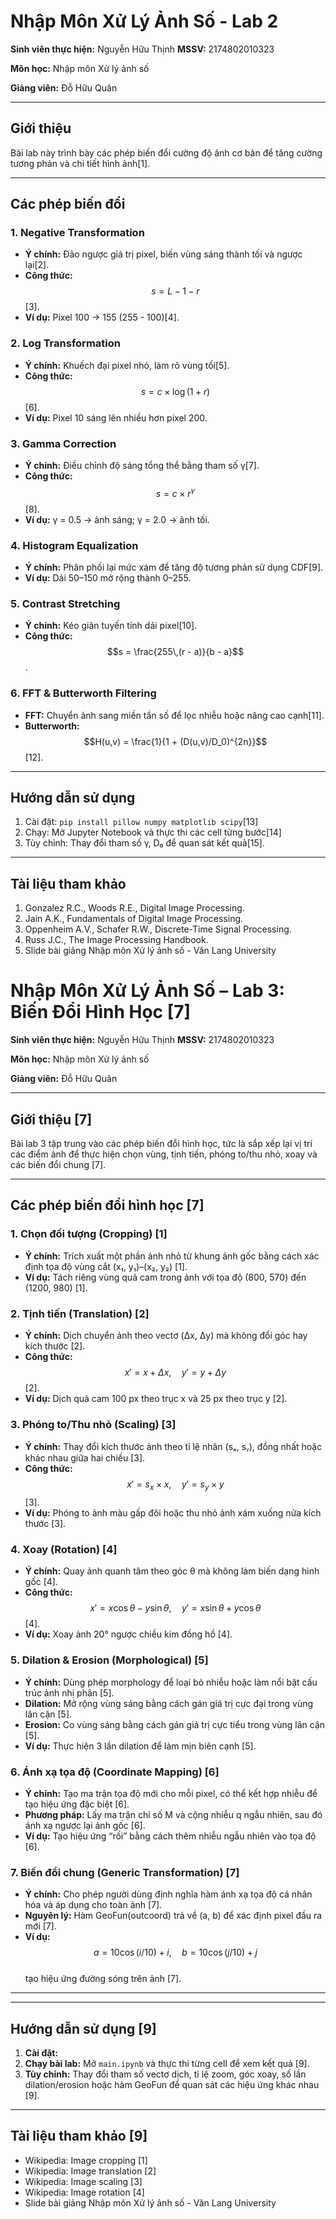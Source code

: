 # Nhập Môn Xử Lý Ảnh Số - Lab 2  

**Sinh viên thực hiện:** Nguyễn Hữu Thịnh **MSSV:** 2174802010323

**Môn học:** Nhập môn Xử lý ảnh số  

**Giảng viên:** Đỗ Hữu Quân

---

## Giới thiệu  
Bài lab này trình bày các phép biến đổi cường độ ảnh cơ bản để tăng cường tương phản và chi tiết hình ảnh[1].

---

## Các phép biến đổi  

### 1. Negative Transformation  
- **Ý chính:** Đảo ngược giá trị pixel, biến vùng sáng thành tối và ngược lại[2].  
- **Công thức:** $$s = L - 1 - r$$[3].  
- **Ví dụ:** Pixel 100 → 155 (255 - 100)[4].

### 2. Log Transformation  
- **Ý chính:** Khuếch đại pixel nhỏ, làm rõ vùng tối[5].  
- **Công thức:** $$s = c \times \log(1 + r)$$[6].  
- **Ví dụ:** Pixel 10 sáng lên nhiều hơn pixel 200.

### 3. Gamma Correction  
- **Ý chính:** Điều chỉnh độ sáng tổng thể bằng tham số γ[7].  
- **Công thức:** $$s = c \times r^\gamma$$[8].  
- **Ví dụ:** γ = 0.5 → ảnh sáng; γ = 2.0 → ảnh tối.

### 4. Histogram Equalization  
- **Ý chính:** Phân phối lại mức xám để tăng độ tương phản sử dụng CDF[9].  
- **Ví dụ:** Dải 50–150 mở rộng thành 0–255.

### 5. Contrast Stretching  
- **Ý chính:** Kéo giãn tuyến tính dải pixel[10].  
- **Công thức:** $$s = \frac{255\,(r - a)}{b - a}$$.

### 6. FFT & Butterworth Filtering  
- **FFT:** Chuyển ảnh sang miền tần số để lọc nhiễu hoặc nâng cao cạnh[11].  
- **Butterworth:** $$H(u,v) = \frac{1}{1 + (D(u,v)/D_0)^{2n}}$$[12].

---
## Hướng dẫn sử dụng  
1. Cài đặt: `pip install pillow numpy matplotlib scipy`[13]  
2. Chạy: Mở Jupyter Notebook và thực thi các cell từng bước[14]  
3. Tùy chỉnh: Thay đổi tham số γ, D₀ để quan sát kết quả[15].

---

## Tài liệu tham khảo  
1. Gonzalez R.C., Woods R.E., Digital Image Processing.  
2. Jain A.K., Fundamentals of Digital Image Processing.  
3. Oppenheim A.V., Schafer R.W., Discrete-Time Signal Processing.  
4. Russ J.C., The Image Processing Handbook.  
5. Slide bài giảng Nhập môn Xử lý ảnh số - Văn Lang University





# Nhập Môn Xử Lý Ảnh Số – Lab 3: Biến Đổi Hình Học [7]

**Sinh viên thực hiện:** Nguyễn Hữu Thịnh **MSSV:** 2174802010323

**Môn học:** Nhập môn Xử lý ảnh số  

**Giảng viên:** Đỗ Hữu Quân

---

## Giới thiệu [7]

Bài lab 3 tập trung vào các phép biến đổi hình học, tức là sắp xếp lại vị trí các điểm ảnh để thực hiện chọn vùng, tịnh tiến, phóng to/thu nhỏ, xoay và các biến đổi chung [7].

---

## Các phép biến đổi hình học [7]

### 1. Chọn đối tượng (Cropping) [1]
- **Ý chính:** Trích xuất một phần ảnh nhỏ từ khung ảnh gốc bằng cách xác định tọa độ vùng cắt (x₁, y₁)–(x₂, y₂) [1].  
- **Ví dụ:** Tách riêng vùng quả cam trong ảnh với tọa độ (800, 570) đến (1200, 980) [1].

### 2. Tịnh tiến (Translation) [2]
- **Ý chính:** Dịch chuyển ảnh theo vectơ (Δx, Δy) mà không đổi góc hay kích thước [2].  
- **Công thức:**  
  $$x' = x + \Delta x,\quad y' = y + \Delta y$$ [2].  
- **Ví dụ:** Dịch quả cam 100 px theo trục x và 25 px theo trục y [2].

### 3. Phóng to/Thu nhỏ (Scaling) [3]
- **Ý chính:** Thay đổi kích thước ảnh theo tỉ lệ nhân (sₓ, sᵧ), đồng nhất hoặc khác nhau giữa hai chiều [3].  
- **Công thức:**  
  $$x' = s_x \times x,\quad y' = s_y \times y$$ [3].  
- **Ví dụ:** Phóng to ảnh màu gấp đôi hoặc thu nhỏ ảnh xám xuống nửa kích thước [3].

### 4. Xoay (Rotation) [4]
- **Ý chính:** Quay ảnh quanh tâm theo góc θ mà không làm biến dạng hình gốc [4].  
- **Công thức:**  
  $$x' = x\cos\theta - y\sin\theta,\quad y' = x\sin\theta + y\cos\theta$$ [4].  
- **Ví dụ:** Xoay ảnh 20° ngược chiều kim đồng hồ [4].

### 5. Dilation & Erosion (Morphological) [5]
- **Ý chính:** Dùng phép morphology để loại bỏ nhiễu hoặc làm nổi bật cấu trúc ảnh nhị phân [5].  
- **Dilation:** Mở rộng vùng sáng bằng cách gán giá trị cực đại trong vùng lân cận [5].  
- **Erosion:** Co vùng sáng bằng cách gán giá trị cực tiểu trong vùng lân cận [5].  
- **Ví dụ:** Thực hiện 3 lần dilation để làm mịn biên cạnh [5].

### 6. Ánh xạ tọa độ (Coordinate Mapping) [6]
- **Ý chính:** Tạo ma trận tọa độ mới cho mỗi pixel, có thể kết hợp nhiễu để tạo hiệu ứng đặc biệt [6].  
- **Phương pháp:** Lấy ma trận chỉ số M và cộng nhiễu q ngẫu nhiên, sau đó ánh xạ ngược lại ảnh gốc [6].  
- **Ví dụ:** Tạo hiệu ứng “rối” bằng cách thêm nhiễu ngẫu nhiên vào tọa độ [6].

### 7. Biến đổi chung (Generic Transformation) [7]
- **Ý chính:** Cho phép người dùng định nghĩa hàm ánh xạ tọa độ cá nhân hóa và áp dụng cho toàn ảnh [7].  
- **Nguyên lý:** Hàm GeoFun(outcoord) trả về (a, b) để xác định pixel đầu ra mới [7].  
- **Ví dụ:**  
  $$a = 10\cos(i/10)+i,\quad b = 10\cos(j/10)+j$$  
  tạo hiệu ứng đường sóng trên ảnh [7].

---


---

## Hướng dẫn sử dụng [9]

1. **Cài đặt:**  
2. **Chạy bài lab:** Mở `main.ipynb` và thực thi từng cell để xem kết quả [9].  
3. **Tùy chỉnh:** Thay đổi tham số vectơ dịch, tỉ lệ zoom, góc xoay, số lần dilation/erosion hoặc hàm GeoFun để quan sát các hiệu ứng khác nhau [9].

---

## Tài liệu tham khảo [9]

- Wikipedia: Image cropping [1]  
- Wikipedia: Image translation [2]  
- Wikipedia: Image scaling [3]  
- Wikipedia: Image rotation [4]  
- Slide bài giảng Nhập môn Xử lý ảnh số - Văn Lang University

